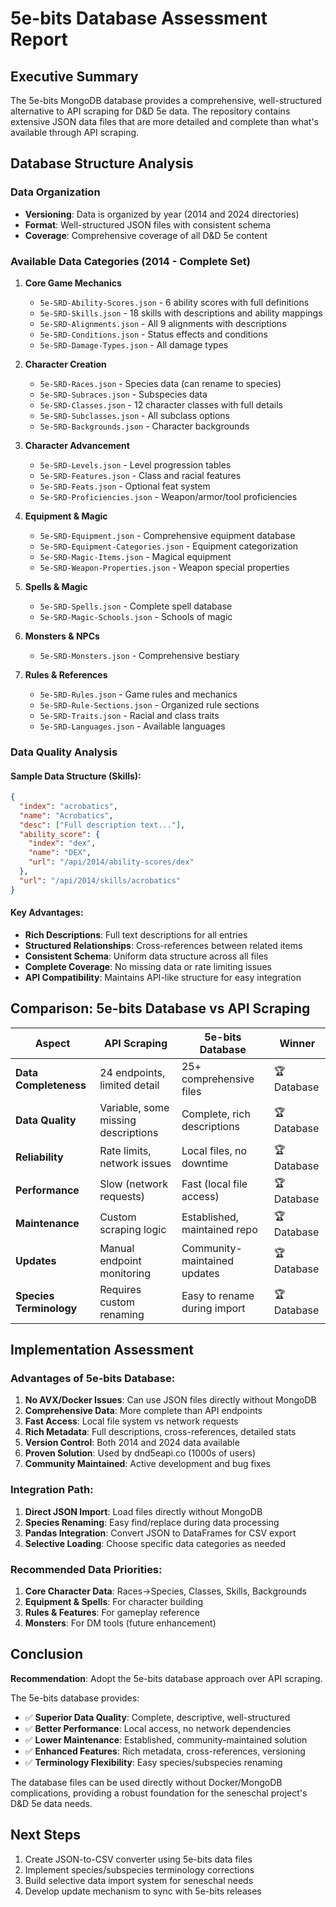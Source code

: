 # 5e-bits Database Assessment Report

## Executive Summary

The 5e-bits MongoDB database provides a comprehensive, well-structured alternative to API scraping for D&D 5e data. The repository contains extensive JSON data files that are more detailed and complete than what's available through API scraping.

## Database Structure Analysis

### Data Organization
- **Versioning**: Data is organized by year (2014 and 2024 directories)
- **Format**: Well-structured JSON files with consistent schema
- **Coverage**: Comprehensive coverage of all D&D 5e content

### Available Data Categories (2014 - Complete Set)

1. **Core Game Mechanics**
   - `5e-SRD-Ability-Scores.json` - 6 ability scores with full definitions
   - `5e-SRD-Skills.json` - 18 skills with descriptions and ability mappings
   - `5e-SRD-Alignments.json` - All 9 alignments with descriptions
   - `5e-SRD-Conditions.json` - Status effects and conditions
   - `5e-SRD-Damage-Types.json` - All damage types

2. **Character Creation**
   - `5e-SRD-Races.json` - Species data (can rename to species)
   - `5e-SRD-Subraces.json` - Subspecies data
   - `5e-SRD-Classes.json` - 12 character classes with full details
   - `5e-SRD-Subclasses.json` - All subclass options
   - `5e-SRD-Backgrounds.json` - Character backgrounds

3. **Character Advancement**
   - `5e-SRD-Levels.json` - Level progression tables
   - `5e-SRD-Features.json` - Class and racial features
   - `5e-SRD-Feats.json` - Optional feat system
   - `5e-SRD-Proficiencies.json` - Weapon/armor/tool proficiencies

4. **Equipment & Magic**
   - `5e-SRD-Equipment.json` - Comprehensive equipment database
   - `5e-SRD-Equipment-Categories.json` - Equipment categorization
   - `5e-SRD-Magic-Items.json` - Magical equipment
   - `5e-SRD-Weapon-Properties.json` - Weapon special properties

5. **Spells & Magic**
   - `5e-SRD-Spells.json` - Complete spell database
   - `5e-SRD-Magic-Schools.json` - Schools of magic
  
6. **Monsters & NPCs**
   - `5e-SRD-Monsters.json` - Comprehensive bestiary

7. **Rules & References**
   - `5e-SRD-Rules.json` - Game rules and mechanics
   - `5e-SRD-Rule-Sections.json` - Organized rule sections
   - `5e-SRD-Traits.json` - Racial and class traits
   - `5e-SRD-Languages.json` - Available languages

### Data Quality Analysis

#### Sample Data Structure (Skills):
```json
{
  "index": "acrobatics",
  "name": "Acrobatics",
  "desc": ["Full description text..."],
  "ability_score": {
    "index": "dex",
    "name": "DEX",
    "url": "/api/2014/ability-scores/dex"
  },
  "url": "/api/2014/skills/acrobatics"
}
```

#### Key Advantages:
- **Rich Descriptions**: Full text descriptions for all entries
- **Structured Relationships**: Cross-references between related items
- **Consistent Schema**: Uniform data structure across all files
- **Complete Coverage**: No missing data or rate limiting issues
- **API Compatibility**: Maintains API-like structure for easy integration

## Comparison: 5e-bits Database vs API Scraping

| Aspect | API Scraping | 5e-bits Database | Winner |
|--------|-------------|------------------|---------|
| **Data Completeness** | 24 endpoints, limited detail | 25+ comprehensive files | 🏆 Database |
| **Data Quality** | Variable, some missing descriptions | Complete, rich descriptions | 🏆 Database |
| **Reliability** | Rate limits, network issues | Local files, no downtime | 🏆 Database |
| **Performance** | Slow (network requests) | Fast (local file access) | 🏆 Database |
| **Maintenance** | Custom scraping logic | Established, maintained repo | 🏆 Database |
| **Updates** | Manual endpoint monitoring | Community-maintained updates | 🏆 Database |
| **Species Terminology** | Requires custom renaming | Easy to rename during import | 🏆 Database |

## Implementation Assessment

### Advantages of 5e-bits Database:
1. **No AVX/Docker Issues**: Can use JSON files directly without MongoDB
2. **Comprehensive Data**: More complete than API endpoints
3. **Fast Access**: Local file system vs network requests
4. **Rich Metadata**: Full descriptions, cross-references, detailed stats
5. **Version Control**: Both 2014 and 2024 data available
6. **Proven Solution**: Used by dnd5eapi.co (1000s of users)
7. **Community Maintained**: Active development and bug fixes

### Integration Path:
1. **Direct JSON Import**: Load files directly without MongoDB
2. **Species Renaming**: Easy find/replace during data processing
3. **Pandas Integration**: Convert JSON to DataFrames for CSV export
4. **Selective Loading**: Choose specific data categories as needed

### Recommended Data Priorities:
1. **Core Character Data**: Races→Species, Classes, Skills, Backgrounds
2. **Equipment & Spells**: For character building
3. **Rules & Features**: For gameplay reference
4. **Monsters**: For DM tools (future enhancement)

## Conclusion

**Recommendation**: Adopt the 5e-bits database approach over API scraping.

The 5e-bits database provides:
- ✅ **Superior Data Quality**: Complete, descriptive, well-structured
- ✅ **Better Performance**: Local access, no network dependencies 
- ✅ **Lower Maintenance**: Established, community-maintained solution
- ✅ **Enhanced Features**: Rich metadata, cross-references, versioning
- ✅ **Terminology Flexibility**: Easy species/subspecies renaming

The database files can be used directly without Docker/MongoDB complications, providing a robust foundation for the seneschal project's D&D 5e data needs.

## Next Steps
1. Create JSON-to-CSV converter using 5e-bits data files
2. Implement species/subspecies terminology corrections
3. Build selective data import system for seneschal needs
4. Develop update mechanism to sync with 5e-bits releases
